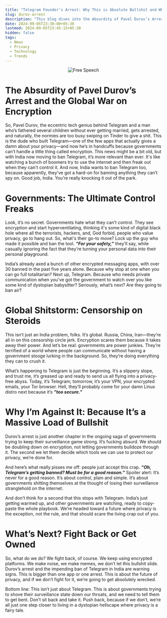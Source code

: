 ```yaml
---
title: "Telegram Founder’s Arrest: Why This is Absolute Bullshit and Why You Should Care"
slug: durov-arrest
description: "This blog dives into the Absurdity of Pavel Durov’s Arrest, exploring why Governments are terrified of Encryption and how India’s Ban on Telegram is a power grab disguised as “safety.” It’s a blunt, no-nonsense look at the global assault on Privacy and why we should all be seriously pissed off."
date: 2024-09-05T23:30:00+05:30
lastmod: 2024-09-05T23:45:15+05:30
hidden: false
tags:
  - News
  - Privacy
  - Technology
  - Trends
---
```


<p align="center">
  <img src="https://imgs.xkcd.com/comics/free_speech.png" alt="Free Speech">
</p>

# **The Absurdity of Pavel Durov’s Arrest and the Global War on Encryption**

So, Pavel Durov, the eccentric tech genius behind Telegram and a man who’s fathered several children without ever getting married, gets arrested, and naturally, the normies are too busy swiping on Tinder to give a shit. This is the dude who built Telegram—one of the few apps that actually gives a damn about your privacy—and now he’s in handcuffs because governments can’t handle a little thing called encryption. This news might be a bit old, but with India now moving to ban Telegram, it’s more relevant than ever. It's like watching a bunch of boomers try to use the internet and then freak out when they can't control it. And now, India wants to ban Telegram too, because apparently, they’ve got a hard-on for banning anything they can’t spy on. Good job, India. You’re really knocking it out of the park.

# **Governments: The Ultimate Control Freaks**

Look, it’s no secret. Governments hate what they can’t control. They see encryption and start hyperventilating, thinking it's some kind of digital black hole where all the terrorists, hackers, and, God forbid, people who value privacy, go to hang out. So, what's their go-to move? Lock up the guy who made it possible and ban the tool. ***“For your safety,”*** they’ll say, while casually ignoring the fact that they’re turning your personal data into their personal playground.

India’s already axed a bunch of other encrypted messaging apps, with over 30 banned in the past five years alone. Because why stop at one when you can go full totalitarian? Next up, Telegram. Because who needs private communication when you’ve got the government to watch over you like some kind of dystopian babysitter? Seriously, what’s next? Are they going to ban air?

# **Global Shitstorm: Censorship on Steroids**

This isn’t just an India problem, folks. It’s global. Russia, China, Iran—they’re all in on this censorship circle jerk. Encryption scares them because it takes away their power. And let’s be real: governments are power junkies. They’re terrified of a world where people can communicate without having a government stooge lurking in the background. So, they’re doing everything they can to crush it.

What’s happening to Telegram is just the beginning. It’s a slippery slope, and trust me, it’s greased up and ready to send us all flying into a privacy-free abyss. Today, it’s Telegram; tomorrow, it’s your VPN, your encrypted emails, your Tor browser. Hell, they’ll probably come for your damn Linux distro next because it’s ***“too secure.”***

# **Why I’m Against It: Because It’s a Massive Load of Bullshit**

Durov’s arrest is just another chapter in the ongoing saga of governments trying to keep their surveillance game strong. It’s fucking absurd. We should be doubling down on encryption, not letting governments bulldoze through it. The second we let them decide which tools we can use to protect our privacy, we’re done for.

And here’s what really pisses me off: people just accept this crap. ***“Oh, Telegram’s getting banned? Must be for a good reason.”*** Spoiler alert: It’s never for a good reason. It’s about control, plain and simple. It’s about governments shitting themselves at the thought of losing their surveillance stranglehold on the internet.

And don’t think for a second that this stops with Telegram. India’s just getting warmed up, and other governments are watching, ready to copy-paste the whole playbook. We’re headed toward a future where privacy is the exception, not the rule, and that should scare the living crap out of you.

# **What’s Next? Fight Back or Get Owned**

So, what do we do? We fight back, of course. We keep using encrypted platforms. We make noise, we make memes, we don’t let this bullshit slide. Durov’s arrest and the impending ban of Telegram in India are warning signs. This is bigger than one app or one arrest. This is about the future of privacy, and if we don’t fight for it, we’re going to get absolutely wrecked.

Bottom line: This isn’t just about Telegram. This is about governments trying to shove their surveillance state down our throats, and we need to tell them to get bent. Don’t sit back and take it. Push back, because if we don’t, we’re all just one step closer to living in a dystopian hellscape where privacy is a fairy tale.

